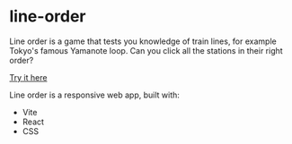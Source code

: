 # line-order

Line order is a game that tests you knowledge of train lines, for example Tokyo's famous Yamanote loop. Can you click all the stations in their right order?

[Try it here](https://caslinden.github.io/line-order/)

Line order is a responsive web app, built with:

- Vite
- React
- CSS
